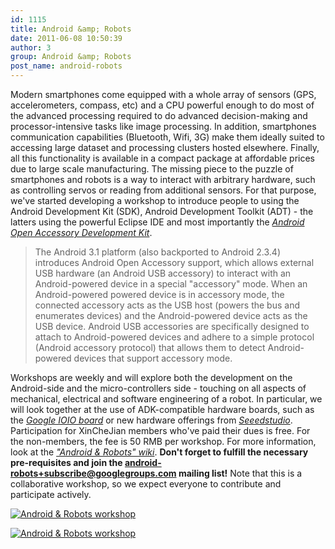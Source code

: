 ```yaml
---
id: 1115
title: Android &amp; Robots
date: 2011-06-08 10:50:39
author: 3
group: Android &amp; Robots
post_name: android-robots
---
```


Modern smartphones come equipped with a whole array of sensors (GPS, accelerometers, compass, etc) and a CPU powerful enough to do most of the advanced processing required to do advanced decision-making and processor-intensive tasks like image processing. In addition, smartphones communication capabilities (Bluetooth, Wifi, 3G) make them ideally suited to accessing large dataset and processing clusters hosted elsewhere. Finally, all this functionality is available in a compact package at affordable prices due to large scale manufacturing. The missing piece to the puzzle of smartphones and robots is a way to interact with arbitrary hardware, such as controlling servos or reading from additional sensors. For that purpose, we've started developing a workshop to introduce people to using the Android Development Kit (SDK), Android Development Toolkit (ADT) - the latters using the powerful Eclipse IDE and most importantly the [_Android Open Accessory Development Kit_](http://developer.android.com/guide/topics/usb/adk.html).

> The Android 3.1 platform (also backported to Android 2.3.4) introduces Android Open Accessory support, which allows external USB hardware (an Android USB accessory) to interact with an Android-powered device in a special "accessory" mode. When an Android-powered powered device is in accessory mode, the connected accessory acts as the USB host (powers the bus and enumerates devices) and the Android-powered device acts as the USB device. Android USB accessories are specifically designed to attach to Android-powered devices and adhere to a simple protocol (Android accessory protocol) that allows them to detect Android-powered devices that support accessory mode. 

Workshops are weekly and will explore both the development on the Android-side and the micro-controllers side - touching on all aspects of mechanical, electrical and software engineering of a robot. In particular, we will look together at the use of ADK-compatible hardware boards, such as the [_Google IOIO board_](http://www.sparkfun.com/products/10585) or new hardware offerings from [_Seeedstudio_](http://www.seeedstudio.com/). Participation for XinCheJian members who've paid their dues is free. For the non-members, the fee is 50 RMB per workshop. For more information, look at the [_"Android & Robots" wiki_](https://github.com/xinchejian/XinCheCheJian-Workshops/wiki/Android-and-Robots-Workshops). **Don't forget to fulfill the necessary pre-requisites and join the android-robots+subscribe@googlegroups.com mailing list!** Note that this is a collaborative workshop, so we expect everyone to contribute and participate actively.

[![](http://xinchejian.com/wp-content/uploads/2011/06/IMG_20110605_143933-533x400.jpg "Android & Robots workshop")](http://xinchejian.com/?attachment%5Fid=1117)

[![](http://xinchejian.com/wp-content/uploads/2011/06/IMG_20110605_144139-533x400.jpg "Android & Robots workshop")](http://xinchejian.com/?attachment%5Fid=1119)